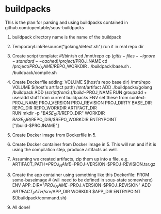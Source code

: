 # buildpacks

This is the plan for parsing and using buildpacks contained in github.com/opentable/sous-buildpacks

1. buildpack directory name is the name of the buildpack
2. TemporaryLinkResource("golang/detect.sh") run it in real repo dir
3. Create script template:
     #!/bin/sh
	 cd /mnt/repo
     cp $(git ls-files --ignore-standard --cached) /project/$PROJ_NAME
	 cd /project/$PROJ_NAME/$REPO_WORKDIR
     . /buildpack/base.sh
     . /buildpack/compile.sh
4. Create Dockerfile adding:
     VOLUME $(host's repo base dir) /mnt/repo
     VOLUME $(host's artifact path) /mnt/artifact
     ADD ./buildpacks/golang /buildpack
     ADD $(script from 3.) /build-$PROJ_NAME
     RUN groupadd + useradd stuff from current buildpacks
     ENV set these from context:
         PROJ_NAME PROJ_VERSION PROJ_REVISION PROJ_DIRTY BASE_DIR
         REPO_DIR REPO_WORKDIR ARTIFACT_DIR  
	 RUN mkdir -p "$BASE_DIR/$REPO_DIR"
     WORKDIR $BASE_DIR/$REPO_DIR/$REPO_WORKDIR
	 ENTRYPOINT ["/build-$PROJNAME"]

5. Create Docker image from Dockerfile in 5. 
6. Create Docker container from Docker image in 5. This will run and
   if it is using the compilation step, produce artifacts as well.
7. Assuming we created artifacts, zip them up into a file, e.g.
     ARTIFACT_PATH=$PROJ_NAME-$PROJ-VERSION-$PROJ-REVISION.tar.gz
8. Create the app container using something like this Dockerfile:
     FROM some-baseimage # (will need to be defined in sous-state somewhere)
     ENV APP_DIR="$PROJ_NAME-$PROJ_VERSION-$PROJ_REVISION"
     ADD $ARTIFACT_PATH /srv/$APP_DIR
     WORKDIR $APP_DIR 
     ENTRYPOINT $(/buildpack/command.sh)

9. All done!
